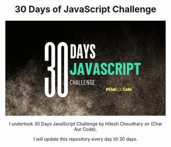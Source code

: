<h1 align="center">30 Days of JavaScript Challenge</h1>
<p align="center"> <img src="template.png" width="540px" height="300px"> </p>
<p align="center" >I undertook 30 Days JavaScript Challenge by Hitesh Choudhary sir (Chai Aur Code).</p>
<p align="center" >I will update this repository every day till 30 days.</p>

